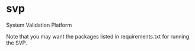 # svp
System Validation Platform

Note that you may want the packages listed in requirements.txt for running the SVP.


